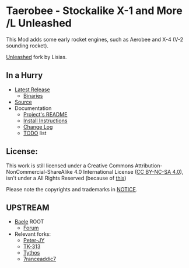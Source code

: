 # Taerobee - Stockalike X-1 and More /L Unleashed

This Mod adds some early rocket engines, such as Aerobee and X-4 (V-2 sounding rocket).


[Unleashed](https://ksp.lisias.net/add-ons-unleashed/) fork by Lisias.


## In a Hurry

* [Latest Release](https://github.com/net-lisias-kspu/Taerobee/releases)
	+ [Binaries](https://github.com/net-lisias-kspu/Taerobee/tree/Archive)
* [Source](https://github.com/net-lisias-kspu/Taerobee)
* Documentation
	+ [Project's README](https://github.com/net-lisias-kspu/Taerobee/blob/master/README.md)
	+ [Install Instructions](https://github.com/net-lisias-kspu/Taerobee/blob/master/INSTALL.md)
	+ [Change Log](./CHANGE_LOG.md)
	+ [TODO](./TODO.md) list


## License:

This work is still licensed under a Creative Commons Attribution-NonCommercial-ShareAlike 4.0 International License ([CC BY-NC-SA 4.0](http://creativecommons.org/licenses/by-nc-sa/4.0/)), isn't under a All Rights Reserved (because of [this](https://wiki.creativecommons.org/wiki/Considerations_for_licensors_and_licensees#Remember_the_license_may_not_be_revoked))

Please note the copyrights and trademarks in [NOTICE](./NOTICE).


## UPSTREAM

* [Baele](https://forum.kerbalspaceprogram.com/index.php?/profile/70533-beale/) ROOT
	+ [Forum](https://forum.kerbalspaceprogram.com/index.php?/topic/119858-*/)
* Relevant forks:
	+ [Peter-JY](https://github.com/Peter-JY/Taerobee)
	+ [TK-313](https://github.com/TK-313/Taerobee)
	+ [Tythos](https://github.com/Tythos/Taerobee)
	+ [7ranceaddic7](https://github.com/7ranceaddic7/Taerobee)
